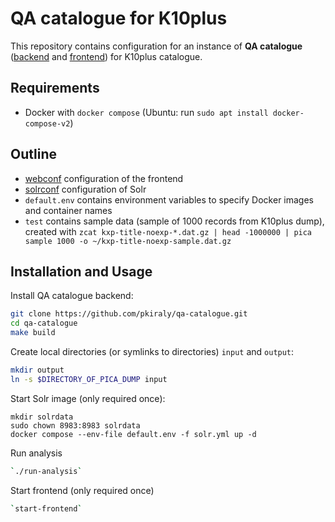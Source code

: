 # QA catalogue for K10plus

This repository contains configuration for an instance of **QA catalogue** ([backend](https://github.com/pkiraly/qa-catalogue) and [frontend](https://github.com/pkiraly/qa-catalogue-web)) for K10plus catalogue.

## Requirements

- Docker with `docker compose` (Ubuntu: run `sudo apt install docker-compose-v2`)

## Outline

- [webconf](webconf) configuration of the frontend
- [solrconf](solrconf) configuration of Solr
- `default.env` contains environment variables to specify Docker images and container names
- `test` contains sample data (sample of 1000 records from K10plus dump),
  created with `zcat kxp-title-noexp-*.dat.gz | head -1000000 | pica sample 1000 -o ~/kxp-title-noexp-sample.dat.gz`

## Installation and Usage

Install QA catalogue backend:

~~~sh
git clone https://github.com/pkiraly/qa-catalogue.git
cd qa-catalogue
make build
~~~

Create local directories (or symlinks to directories) `input` and `output`:

~~~sh
mkdir output
ln -s $DIRECTORY_OF_PICA_DUMP input
~~~

Start Solr image (only required once): 

~~~
mkdir solrdata
sudo chown 8983:8983 solrdata
docker compose --env-file default.env -f solr.yml up -d
~~~

Run analysis

~~~sh
`./run-analysis`
~~~

Start frontend (only required once)

~~~sh
`start-frontend`
~~~

